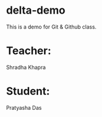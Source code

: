 # delta-demo
This is a demo for Git &amp; Github class.

# Teacher:
Shradha Khapra

# Student:
Pratyasha Das